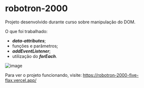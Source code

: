 # robotron-2000

Projeto desenvolvido durante curso sobre manipulação do DOM.

O que foi trabalhado:
  * ***data-attributes***;
  * funções e parâmetros;
  * ***addEventListener***;
  * utilização do ***forEach***.
  
  ![image](https://user-images.githubusercontent.com/83282287/233219593-4b9cec35-b4d0-44a6-9284-5f6c8238d215.png)

Para ver o projeto funcionando, visite: https://robotron-2000-five-flax.vercel.app/
